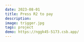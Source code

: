```yaml
---
date: 2023-08-01
title: Press R2 to pay
description: 
image: trigger.jpg
tags: project
demo: https://nggk45-5173.csb.app/
---
```

